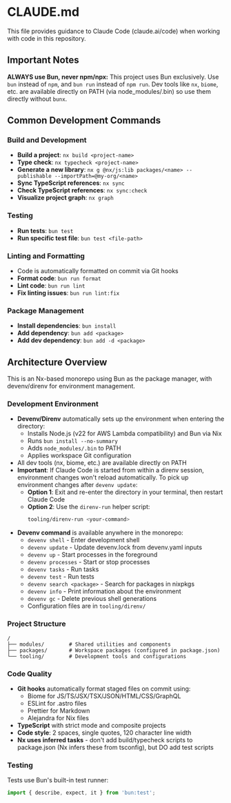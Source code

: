 # CLAUDE.md

This file provides guidance to Claude Code (claude.ai/code) when working with code in this repository.

## Important Notes

**ALWAYS use Bun, never npm/npx:** This project uses Bun exclusively. Use `bun` instead of `npm`, and `bun run` instead
of `npm run`. Dev tools like `nx`, `biome`, etc. are available directly on PATH (via node_modules/.bin) so use them
directly without `bunx`.

## Common Development Commands

### Build and Development

- **Build a project**: `nx build <project-name>`
- **Type check**: `nx typecheck <project-name>`
- **Generate a new library**: `nx g @nx/js:lib packages/<name> --publishable --importPath=@my-org/<name>`
- **Sync TypeScript references**: `nx sync`
- **Check TypeScript references**: `nx sync:check`
- **Visualize project graph**: `nx graph`

### Testing

- **Run tests**: `bun test`
- **Run specific test file**: `bun test <file-path>`

### Linting and Formatting

- Code is automatically formatted on commit via Git hooks
- **Format code**: `bun run format`
- **Lint code**: `bun run lint`
- **Fix linting issues**: `bun run lint:fix`

### Package Management

- **Install dependencies**: `bun install`
- **Add dependency**: `bun add <package>`
- **Add dev dependency**: `bun add -d <package>`

## Architecture Overview

This is an Nx-based monorepo using Bun as the package manager, with devenv/direnv for environment management.

### Development Environment

- **Devenv/Direnv** automatically sets up the environment when entering the directory:
  - Installs Node.js (v22 for AWS Lambda compatibility) and Bun via Nix
  - Runs `bun install --no-summary`
  - Adds `node_modules/.bin` to PATH
  - Applies workspace Git configuration
- All dev tools (nx, biome, etc.) are available directly on PATH
- **Important**: If Claude Code is started from within a direnv session, environment changes won't reload automatically.
  To pick up environment changes after `devenv update`:
  - **Option 1**: Exit and re-enter the directory in your terminal, then restart Claude Code
  - **Option 2**: Use the `direnv-run` helper script:
    ```bash
    tooling/direnv-run <your-command>
    ```
- **Devenv command** is available anywhere in the monorepo:
  - `devenv shell` - Enter development shell
  - `devenv update` - Update devenv.lock from devenv.yaml inputs
  - `devenv up` - Start processes in the foreground
  - `devenv processes` - Start or stop processes
  - `devenv tasks` - Run tasks
  - `devenv test` - Run tests
  - `devenv search <package>` - Search for packages in nixpkgs
  - `devenv info` - Print information about the environment
  - `devenv gc` - Delete previous shell generations
  - Configuration files are in `tooling/direnv/`

### Project Structure

```
/
├── modules/        # Shared utilities and components
├── packages/       # Workspace packages (configured in package.json)
└── tooling/        # Development tools and configurations
```

### Code Quality

- **Git hooks** automatically format staged files on commit using:
  - Biome for JS/TS/JSX/TSX/JSON/HTML/CSS/GraphQL
  - ESLint for .astro files
  - Prettier for Markdown
  - Alejandra for Nix files
- **TypeScript** with strict mode and composite projects
- **Code style**: 2 spaces, single quotes, 120 character line width
- **Nx uses inferred tasks** - don't add build/typecheck scripts to package.json (Nx infers these from tsconfig), but DO
  add test scripts

### Testing

Tests use Bun's built-in test runner:

```typescript
import { describe, expect, it } from 'bun:test';
```
